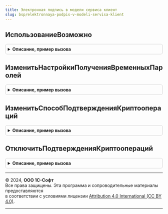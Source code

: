 ```yaml
---
title: Электронная подпись в модели сервиса клиент
slug: bsp/elektronnaya-podpis-v-modeli-servisa-klient
---
```



## ИспользованиеВозможно
<details style="margin: 1em 0; padding: 0.5em; border: 1px solid #ccc; border-radius: 6px;">

<summary style="font-weight: bold; cursor: pointer;">Описание, пример вызова</summary>

```bsl

// Возвращаемое значение:
// 	Булево
//
Функция ИспользованиеВозможно() Экспорт
```

Пример вызова
```bsl
Результат = ЭлектроннаяПодписьВМоделиСервисаКлиент.ИспользованиеВозможно() 
```
</details>

## ИзменитьНастройкиПолученияВременныхПаролей
<details style="margin: 1em 0; padding: 0.5em; border: 1px solid #ccc; border-radius: 6px;">

<summary style="font-weight: bold; cursor: pointer;">Описание, пример вызова</summary>

```bsl

// Процедура - Изменить настройки получения временных паролей
//
// Параметры:
//  Сертификат - Произвольный - сертификат
//  ОповещениеОЗавершении - ОписаниеОповещения - оповещение о завершении.
//  ПараметрыФормы - Структура - необязательный, содержит дополнительные параметры при открытии формы
//
Процедура ИзменитьНастройкиПолученияВременныхПаролей(Сертификат, Экспорт
```

Пример вызова
```bsl
ЭлектроннаяПодписьВМоделиСервисаКлиент.ИзменитьНастройкиПолученияВременныхПаролей(Сертификат, );
```
</details>

## ИзменитьСпособПодтвержденияКриптоопераций
<details style="margin: 1em 0; padding: 0.5em; border: 1px solid #ccc; border-radius: 6px;">

<summary style="font-weight: bold; cursor: pointer;">Описание, пример вызова</summary>

```bsl

// Процедура - Изменить способ подтверждения криптооперация
//
// Параметры:
//  Сертификат - Произвольный - сертификат
//  ОповещениеОЗавершении - ОписаниеОповещения - оповещение о завершении.
//  ПараметрыФормы - Структура - необязательный, содержит дополнительные параметры при открытии формы
//
Процедура ИзменитьСпособПодтвержденияКриптоопераций(Сертификат, Экспорт
```

Пример вызова
```bsl
ЭлектроннаяПодписьВМоделиСервисаКлиент.ИзменитьСпособПодтвержденияКриптоопераций(Сертификат, );
```
</details>

## ОтключитьПодтвержденияКриптоопераций
<details style="margin: 1em 0; padding: 0.5em; border: 1px solid #ccc; border-radius: 6px;">

<summary style="font-weight: bold; cursor: pointer;">Описание, пример вызова</summary>

```bsl

// Процедура - Отключить подтверждения криптоопераций
//
// Параметры:
//  Сертификат - Произвольный - сертификат
//  ОповещениеОЗавершении - ОписаниеОповещения - оповещение о завершении.
//  ПараметрыФормы - Структура - необязательный, содержит дополнительные параметры при открытии формы
//
Процедура ОтключитьПодтвержденияКриптоопераций(Сертификат, Экспорт
```

Пример вызова
```bsl
ЭлектроннаяПодписьВМоделиСервисаКлиент.ОтключитьПодтвержденияКриптоопераций(Сертификат, );
```
</details>

---

© 2024, **ООО 1С-Софт**  
Все права защищены. Эта программа и сопроводительные материалы предоставляются  
в соответствии с условиями лицензии [Attribution 4.0 International (CC BY 4.0)](https://creativecommons.org/licenses/by/4.0/legalcode).

---
